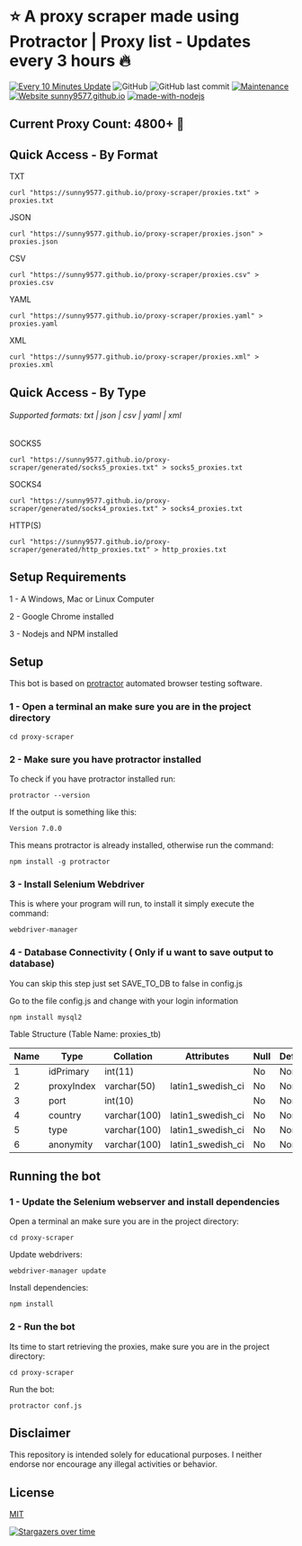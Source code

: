 # ⭐️ A proxy scraper made using Protractor | Proxy list - Updates every 3 hours 🔥

[![Every 10 Minutes Update](https://github.com/sunny9577/proxy-scraper/actions/workflows/nodejs.yml/badge.svg?branch=master)](https://github.com/sunny9577/proxy-scraper/actions/workflows/nodejs.yml)
![GitHub](https://img.shields.io/github/license/sunny9577/proxy-scraper)
![GitHub last commit](https://img.shields.io/github/last-commit/sunny9577/proxy-scraper)
[![Maintenance](https://img.shields.io/badge/Maintained%3F-yes-green.svg)](https://GitHub.com/sunny9577/proxy-scraper/graphs/commit-activity)
[![Website sunny9577.github.io](https://img.shields.io/website-up-down-green-red/http/github.io.svg)](https://sunny9577.github.io/)
[![made-with-nodejs](https://img.shields.io/badge/Made%20with-Nodejs-green.svg)](https://www.nodejs.org/)

<!-- dynamic-count-start -->
## Current Proxy Count: 4800+ 🚀
<!-- dynamic-count-end -->


## Quick Access - By Format


TXT

    curl "https://sunny9577.github.io/proxy-scraper/proxies.txt" > proxies.txt

JSON

    curl "https://sunny9577.github.io/proxy-scraper/proxies.json" > proxies.json

CSV

    curl "https://sunny9577.github.io/proxy-scraper/proxies.csv" > proxies.csv

YAML


    curl "https://sunny9577.github.io/proxy-scraper/proxies.yaml" > proxies.yaml

XML


    curl "https://sunny9577.github.io/proxy-scraper/proxies.xml" > proxies.xml

## Quick Access - By Type
###### Supported formats: txt | json | csv | yaml | xml

SOCKS5

    curl "https://sunny9577.github.io/proxy-scraper/generated/socks5_proxies.txt" > socks5_proxies.txt


SOCKS4

    curl "https://sunny9577.github.io/proxy-scraper/generated/socks4_proxies.txt" > socks4_proxies.txt

HTTP(S)

    curl "https://sunny9577.github.io/proxy-scraper/generated/http_proxies.txt" > http_proxies.txt


## Setup Requirements
1 - A Windows, Mac or Linux Computer

2 - Google Chrome installed

3 - Nodejs and NPM installed

## Setup
This bot is based on [protractor](https://www.protractortest.org/#/) automated browser testing software.
### 1 - Open a terminal an make sure you are in the project directory
	cd proxy-scraper

### 2 - Make sure you have protractor installed
To check if you have protractor installed run:

	protractor --version

If the output is something like this:

	Version 7.0.0

This means protractor is already installed, otherwise run the command:

	npm install -g protractor

### 3 - Install Selenium Webdriver
This is where your program will run, to install it simply execute the command:

	webdriver-manager

### 4 - Database Connectivity ( Only if u want to save output to database)
You can skip this step just set SAVE_TO_DB to false in config.js

Go to the file config.js and change with your login information

	npm install mysql2
	
Table Structure (Table Name: proxies_tb)
		
|Name|Type|Collation|Attributes|Null|Default|Comments|Extra|
|----|----|---------|----------|----|-------|--------|-----|
|1	|idPrimary	|int(11)	|		|No	|None		|AUTO_INCREMENT
|2	|proxyIndex	|varchar(50)	|latin1_swedish_ci		|No	|None		
|3	|port	|int(10)		|	|No	|None		
|4	|country	|varchar(100)	|latin1_swedish_ci		|No	|None		
|5	|type	|varchar(100)	|latin1_swedish_ci		|No	|None		
|6	|anonymity	|varchar(100)	|latin1_swedish_ci		|No	|None	

## Running the bot

### 1 - Update the Selenium webserver and install dependencies
Open a terminal an make sure you are in the project directory:
	
	cd proxy-scraper
	
Update webdrivers:

	webdriver-manager update
	
Install dependencies:

	npm install
	
### 2 - Run the bot
Its time to start retrieving the proxies, make sure you are in the project directory:
	
	cd proxy-scraper
	
Run the bot:

	protractor conf.js

## Disclaimer
This repository is intended solely for educational purposes. I neither endorse nor encourage any illegal activities or behavior.

## License

[MIT](LICENSE)

[![Stargazers over time](https://starchart.cc/sunny9577/proxy-scraper.svg)](https://starchart.cc/Naereen/badges)